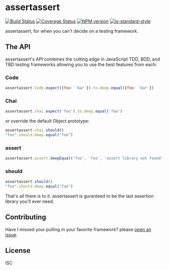 # assertassert

[![Build Status][travis-image]][travis-url]
[![Coverage Status][coveralls-image]][coveralls-url]
[![NPM version][npm-image]][npm-url]
[![js-standard-style][standard-image]][standard-url]

assertassert, for when you can't decide on a testing framework.

## The API

assertassert's API combines the cutting edge in JavaScript TDD, BDD, and TBD
testing frameworks allowing you to use the best features from each:

### Code


```js
assertassert.Code.expect({foo: 'bar'}).to.deep.equal({foo: 'bar'})
```

### Chai

```js
assertassert.chai.expect('foo').to.deep.equal('foo')
```

or override the default Object prototype:

```js
assertassert.chai.should()
"foo".should.deep.equal("foo")
```

### assert

```js
assertassert.assert.deepEqual('foo', 'foo', 'assert library not found')
```

### should

```js
assertassert.should()
"foo".should.deep.equal("foo")
```

That's all there is to it. assertassert is guranteed to be the last
assertion library you'll ever need.

## Contributing

Have I missed your pulling in your favorite framework? please [open an issue](https://github.com/bcoe/assertassert/issues/new).

## License

ISC

[travis-url]: https://travis-ci.org/bcoe/assertassert
[travis-image]: https://img.shields.io/travis/bcoe/assertassert.svg
[coveralls-url]: https://coveralls.io/github/bcoe/assertassert
[coveralls-image]: https://img.shields.io/coveralls/bcoe/assertassert.svg
[npm-url]: https://npmjs.org/package/assertassert
[npm-image]: https://img.shields.io/npm/v/assertassert.svg
[standard-image]: https://img.shields.io/badge/code%20style-standard-brightgreen.svg
[standard-url]: https://github.com/feross/standard
